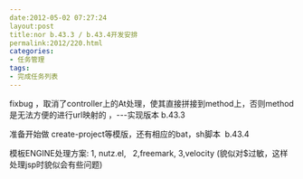 ```yaml
---
date:2012-05-02 07:27:24
layout:post
title:nor b.43.3 / b.43.4开发安排
permalink:2012/220.html
categories:
- 任务管理
tags:
- 完成任务列表
---
```



<p>
	fixbug ，取消了controller上的At处理，使其直接拼接到method上，否则method是无法方便的进行url映射的 ，---实现版本 b.43.3
</p>
<p>
	<span style="white-space:normal;">准备开始做 create-project等模版，还有相应的bat，sh脚本 &nbsp;b.43.4</span> 
</p>
<p>
	模板ENGINE处理方案: 1, nutz.el, &nbsp; 2,freemark, 3,velocity (貌似对$过敏，这样处理jsp时貌似会有些问题)
</p>